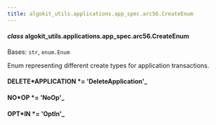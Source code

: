 ```yaml
---
title: algokit_utils.applications.app_spec.arc56.CreateEnum
---
```


#### _class_ algokit_utils.applications.app_spec.arc56.CreateEnum

Bases: `str`, `enum.Enum`

Enum representing different create types for application transactions.

#### DELETE*APPLICATION *= 'DeleteApplication'\_

#### NO*OP *= 'NoOp'\_

#### OPT*IN *= 'OptIn'\_
